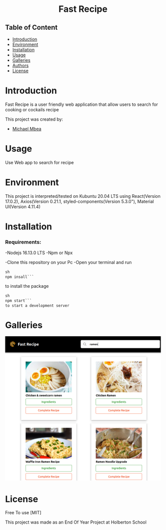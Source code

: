# <p align="center"> Fast Recipe </p>

## Table of Content

- [Introduction](#introduction)
- [Environment](#environment)
- [Installation](#installation)
- [Usage](#usage)
- [Galleries](#Galleries)
- [Authors](#authors)
- [License](#license)

# Introduction

Fast Recipe is a user friendly web application that allow users to search for cooking or cockails recipe

This project was created by:

- [Michael Mbea](https://www.linkedin.com/in/michael-mbea-8032a0103/)


# Usage
Use Web app to search for recipe

# Environment

This project is interpreted/tested on Kubuntu 20.04 LTS using React(Version 17.0.2), Axios(Version 0.21.1, styled-components(Version 5.3.0"), Material UI(Version 4.11.4)

# Installation

### Requirements:

  -Nodejs 16.13.0 LTS
  -Npm or Npx

-Clone this repository on your Pc
-Open your terminal and run
```
sh
npm insall``` 
```
to install the package

```
sh
npm start``` 
to start a development server
```


# Galleries
<img src="screen.png"/>

# License

Free To use
[MIT]

This project was made as an End Of Year Project at Holberton School



  
